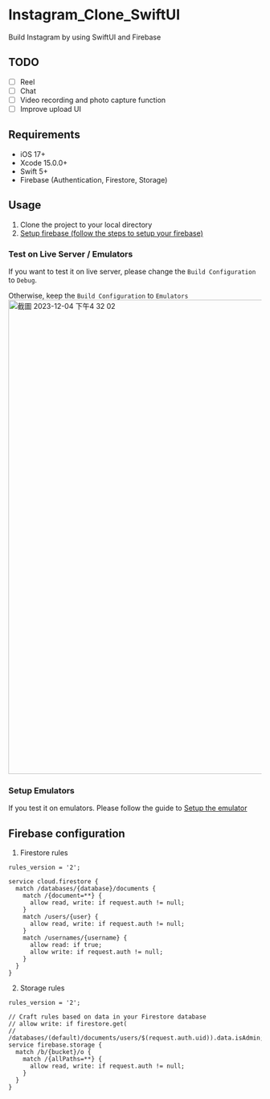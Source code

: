 # Instagram_Clone_SwiftUI
Build Instagram by using SwiftUI and Firebase

## TODO
- [ ] Reel
- [ ] Chat
- [ ] Video recording and photo capture function
- [ ] Improve upload UI

## Requirements
- iOS 17+
- Xcode 15.0.0+
- Swift 5+
- Firebase (Authentication, Firestore, Storage)

## Usage
1. Clone the project to your local directory
2. [Setup firebase (follow the steps to setup your firebase)](https://firebase.google.com/docs/ios/setup)

### Test on Live Server / Emulators
If you want to test it on live server, please change the `Build Configuration` to `Debug`.

Otherwise, keep the `Build Configuration` to `Emulators`
<img width="943" alt="截圖 2023-12-04 下午4 32 02" src="https://github.com/ElvisWong213/Instagram_Clone_SwiftUI/assets/40566101/76b89672-808e-45a8-b408-7e4608ab4ab6">

### Setup Emulators
If you test it on emulators. Please follow the guide to [Setup the emulator](https://firebase.google.com/docs/emulator-suite/install_and_configure)

## Firebase configuration 

1. Firestore rules
```
rules_version = '2';

service cloud.firestore {
  match /databases/{database}/documents {
    match /{document=**} {
      allow read, write: if request.auth != null;
    }
    match /users/{user} {
      allow read, write: if request.auth != null;
    }
    match /usernames/{username} {
      allow read: if true;
      allow write: if request.auth != null;
    }
  }
}
```
2. Storage rules
```
rules_version = '2';

// Craft rules based on data in your Firestore database
// allow write: if firestore.get(
//    /databases/(default)/documents/users/$(request.auth.uid)).data.isAdmin;
service firebase.storage {
  match /b/{bucket}/o {
    match /{allPaths=**} {
      allow read, write: if request.auth != null;
    }
  }
}

```
